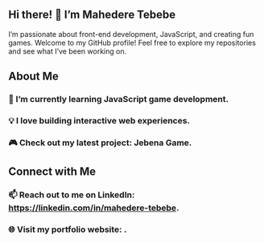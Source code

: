 ## Hi there! 👋 I’m Mahedere Tebebe
I’m passionate about front-end development, JavaScript, and creating fun games. Welcome to my GitHub profile! Feel free to explore my repositories and see what I’ve been working on.

## About Me
### 🌱 I’m currently learning JavaScript game development.
### 💡 I love building interactive web experiences.
### 🎮 Check out my latest project: Jebena Game.

## Connect with Me
### 📫 Reach out to me on LinkedIn: https://linkedin.com/in/mahedere-tebebe.
### 🌐 Visit my portfolio website: .
